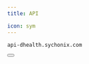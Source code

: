 ```yaml
---
title: API

icon: sym
---
```


<div class="code-block-wrapper"><!-- Note: Change nodename -->
  <pre><code>api-dhealth.sychonix.com</code></pre>
  <button class="copy-btn"><i class="fas fa-copy"></i></button>
</div>
